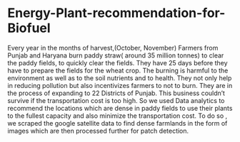 # Energy-Plant-recommendation-for-Biofuel
Every year in the months of harvest,(October, November) Farmers from Punjab and Haryana burn paddy straw( around 35 million tonnes) to clear the paddy fields, to quickly clear the fields. They have 25 days before they have to prepare the fields for the wheat crop. The burning is harmful to the environment as well as to the soil nutrients and to health. They not only help in reducing pollution but also incentivizes farmers to not to burn. They are in the process of expanding to 22 Districts of Punjab. This business couldn’t survive if the transportation cost is too high. So we used Data analytics to recommend the locations which are dense in paddy fields to use their plants to the fullest capacity and also minimize the transportation cost. To do so , we scraped the google satellite data to find dense farmlands in the form of images which are then processed further for patch detection.
